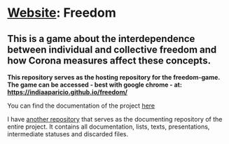 # [Website](https://indiaaparicio.github.io/freedom/): Freedom

## This is a game about the interdependence between individual and collective freedom and how Corona measures affect these concepts.

**This repository serves as the hosting repository for the freedom-game. The game can be accessed - best with google chrome - at: https://indiaaparicio.github.io/freedom/**

You can find the documentation of the project [here](https://github.com/IndiaAparicio/freedomGam/documentations/documentation.md)

I have [another repository](https://github.com/IndiaAparicio/freedomGame) that serves as the documenting repository of the entire project. It contains all documentation, lists, texts, presentations, intermediate statuses and discarded files.
